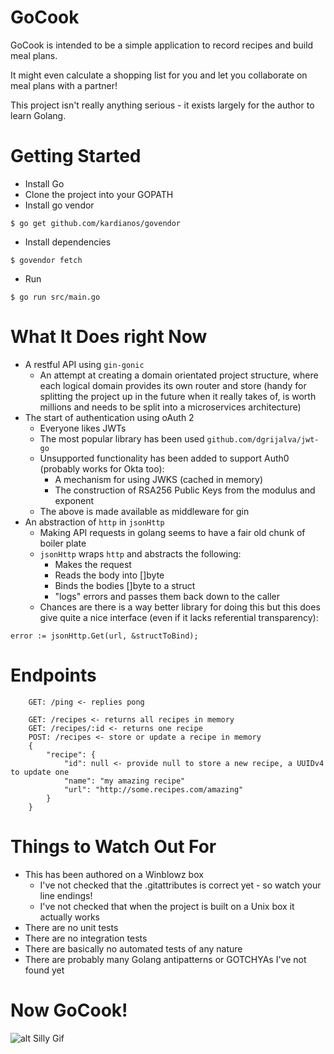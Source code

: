 # GoCook
GoCook is intended to be a simple application to record recipes and build meal plans. 

It might even calculate a shopping list for you and let you collaborate on meal plans with a partner!

This project isn't really anything serious - it exists largely for the author to learn Golang.

# Getting Started
* Install Go
* Clone the project into your GOPATH
* Install go vendor
```
$ go get github.com/kardianos/govendor
```
* Install dependencies
```
$ govendor fetch
```
* Run
```
$ go run src/main.go 
```

# What It Does right Now
* A restful API using `gin-gonic`
  * An attempt at creating a domain orientated project structure, where each logical domain provides its own router and store (handy for splitting the project up in the future when it really takes of, is worth millions and needs to be split into a microservices architecture)
* The start of authentication using oAuth 2
  * Everyone likes JWTs
  * The most popular library has been used `github.com/dgrijalva/jwt-go`
  * Unsupported functionality has been added to support Auth0 (probably works for Okta too): 
    * A mechanism for using JWKS (cached in memory)
    * The construction of RSA256 Public Keys from the modulus and exponent
  * The above is made available as middleware for gin  
* An abstraction of `http` in `jsonHttp`
  * Making API requests in golang seems to have a fair old chunk of boiler plate
  * `jsonHttp` wraps `http` and abstracts the following:
    * Makes the request
    * Reads the body into []byte
    * Binds the bodies []byte to a struct
    * "logs" errors and passes them back down to the caller
  * Chances are there is a way better library for doing this but this does give quite a nice interface (even if it lacks referential transparency):
```
error := jsonHttp.Get(url, &structToBind);
```

# Endpoints
```
    GET: /ping <- replies pong
    
    GET: /recipes <- returns all recipes in memory
    GET: /recipes/:id <- returns one recipe
    POST: /recipes <- store or update a recipe in memory
    {
    	"recipe": {
    		"id": null <- provide null to store a new recipe, a UUIDv4 to update one
    		"name": "my amazing recipe"
    		"url": "http://some.recipes.com/amazing"
    	} 	
    }
```  

# Things to Watch Out For
* This has been authored on a Winblowz box
  * I've not checked that the .gitattributes is correct yet - so watch your line endings!
  * I've not checked that when the project is built on a Unix box it actually works
* There are no unit tests
* There are no integration tests
* There are basically no automated tests of any nature  
* There are probably many Golang antipatterns or GOTCHYAs I've not found yet

# Now GoCook!
![alt Silly Gif](https://thumbs.gfycat.com/WarlikeQuarrelsomeBuck-max-1mb.gif)
